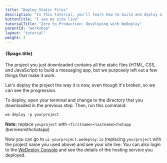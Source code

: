 ```yaml
---
title: "Deploy Static Files"
description: "In this tutorial, you'll learn how to build and deploy a chat app with WeDeploy."
buttonTitle: "I see my site live"
tutorialTitle: "Zero to Production: Developing with WeDeploy"
parentId: "workshop"
layout: "tutorial"
weight: 3
---
```


#### {$page.title}

The project you just downloaded contains all the static files (HTML, CSS, and JavaScript) to build a messaging app, but we purposely left out a few things that make it work.

Let's deploy the project the way it is now, even though it's broken, so we can see the progression.

To deploy, open your terminal and change to the directory that you downloaded in the previous step. Then, run this command:

```xml
we deploy -p yourproject
```

**Note:** replace `youproject` with `<firstname><lastname>chatapp` (berniesmithchatapp)

Now you can go to `ui-yourproject.wedeploy.io` (replacing `yourproject` with the project name you used above) and see your site live. You can also login to the <a href="https://console.wedeploy.com" target="_blank">WeDeploy Console</a> and see the details of the hosting service you deployed.
